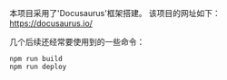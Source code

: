 本项目采用了'Docusaurus'框架搭建。
该项目的网址如下：
https://docusaurus.io/


几个后续还经常要使用到的一些命令：
```
​​​​npm run build
​​​​npm run deploy
```